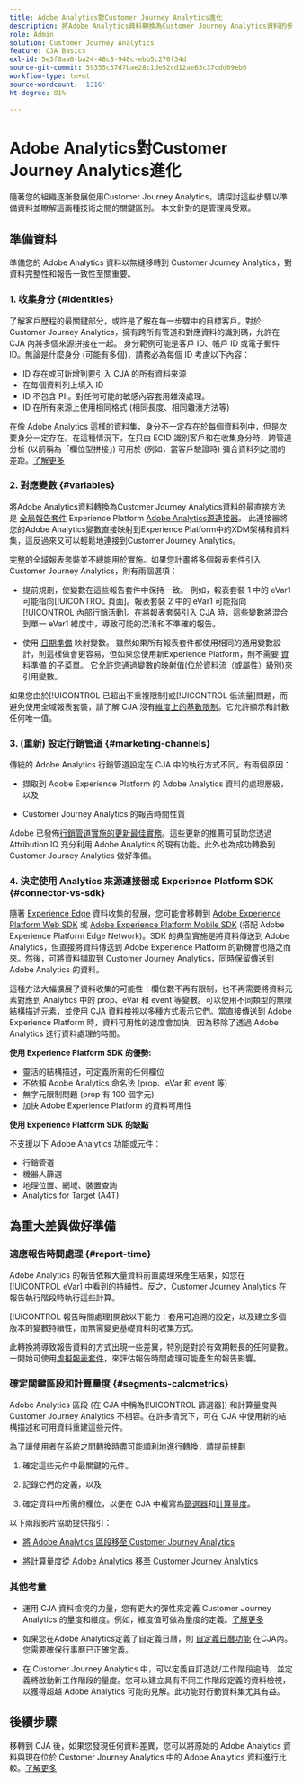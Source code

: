 ```yaml
---
title: Adobe Analytics對Customer Journey Analytics進化
description: 將Adobe Analytics資料轉換為Customer Journey Analytics資料的步驟
role: Admin
solution: Customer Journey Analytics
feature: CJA Basics
exl-id: 5e3f0aa0-ba24-48c8-948c-ebb5c270f34d
source-git-commit: 59355c37d7bae28c1de52cd12ae63c37cdd09eb6
workflow-type: tm+mt
source-wordcount: '1316'
ht-degree: 81%

---
```


# Adobe Analytics對Customer Journey Analytics進化

隨著您的組織逐漸發展使用Customer Journey Analytics，請探討這些步驟以準備資料並瞭解這兩種技術之間的關鍵區別。 本文針對的是管理員受眾。

## 準備資料

準備您的 Adobe Analytics 資料以無縫移轉到 Customer Journey Analytics，對資料完整性和報告一致性至關重要。

### 1. 收集身分 {#identities}

了解客戶歷程的最關鍵部分，或許是了解在每一步驟中的目標客戶。對於 Customer Journey Analytics，擁有跨所有管道和對應資料的識別碼，允許在 CJA 內將多個來源拼接在一起。
身分範例可能是客戶 ID、帳戶 ID 或電子郵件 ID。無論是什麼身分 (可能有多個)，請務必為每個 ID 考慮以下內容：

* ID 存在或可新增到要引入 CJA 的所有資料來源
* 在每個資料列上填入 ID
* ID 不包含 PII。對任何可能的敏感內容套用雜湊處理。
* ID 在所有來源上使用相同格式 (相同長度、相同雜湊方法等)

在像 Adobe Analytics 這樣的資料集，身分不一定存在於每個資料列中，但是次要身分一定存在。在這種情況下，在只由 ECID 識別客戶和在收集身分時，跨管道分析 (以前稱為「欄位型拼接」) 可用於 (例如，當客戶驗證時) 彌合資料列之間的差距。[了解更多](https://experienceleague.adobe.com/docs/analytics-platform/using/cja-connections/cca/overview.html?lang=zh-Hant)

### 2. 對應變數 {#variables}

將Adobe Analytics資料轉換為Customer Journey Analytics資料的最直接方法是 [全局報告套件](https://experienceleague.adobe.com/docs/analytics/implementation/prepare/global-rs.html?lang=zh-Hant) Experience Platform [Adobe Analytics源連接器](https://experienceleague.adobe.com/docs/experience-platform/sources/ui-tutorials/create/adobe-applications/analytics.html?lang=zh-Hant)。 此連接器將您的Adobe Analytics變數直接映射到Experience Platform中的XDM架構和資料集，這反過來又可以輕鬆地連接到Customer Journey Analytics。

完整的全域報表套裝並不總能用於實施。如果您計畫將多個報表套件引入Customer Journey Analytics，則有兩個選項：

* 提前規劃，使變數在這些報告套件中保持一致。 例如，報表套裝 1 中的 eVar1 可能指向[!UICONTROL 頁面]。報表套裝 2 中的 eVar1 可能指向[!UICONTROL 內部行銷活動]。在將報表套裝引入 CJA 時，這些變數將混合到單一 eVar1 維度中，導致可能的混淆和不準確的報告。

* 使用 [日期準備](https://experienceleague.adobe.com/docs/experience-platform/data-prep/home.html) 映射變數。 雖然如果所有報表套件都使用相同的通用變數設計，則這樣做會更容易，但如果您使用新Experience Platform，則不需要 [資料準備](https://experienceleague.adobe.com/docs/experience-platform/sources/ui-tutorials/create/adobe-applications/analytics.html?lang=en#mapping) 的子菜單。 它允許您通過變數的映射值(位於資料流（或屬性）級別)來引用變數。

如果您由於[!UICONTROL 已超出不重複限制]或[!UICONTROL 低流量]問題，而避免使用全域報表套裝，請了解 CJA 沒有[維度上的基數限制](/help/components/dimensions/high-cardinality.md)。它允許顯示和計數任何唯一值。

### 3. (重新) 設定行銷管道 {#marketing-channels}

傳統的 Adobe Analytics 行銷管道設定在 CJA 中的執行方式不同。有兩個原因：

* 擷取到 Adobe Experience Platform 的 Adobe Analytics 資料的處理層級，以及

* Customer Journey Analytics 的報告時間性質

Adobe 已發佈[行銷管道實施的更新最佳實務](https://experienceleague.adobe.com/docs/analytics/components/marketing-channels/mchannel-best-practices.html?lang=zh-Hant)。這些更新的推薦可幫助您透過 Attribution IQ 充分利用 Adobe Analytics 的現有功能。此外也為成功轉換到 Customer Journey Analytics 做好準備。

### 4. 決定使用 Analytics 來源連接器或 Experience Platform SDK {#connector-vs-sdk}

隨著 [Experience Edge](https://experienceleague.adobe.com/docs/experience-platform/edge/home.html?lang=zh-Hant) 資料收集的發展，您可能會移轉到 [Adobe Experience Platform Web SDK](https://experienceleague.adobe.com/docs/web-sdk.html?lang=zh-Hant) 或 [Adobe Experience Platform Mobile SDK](https://experienceleague.adobe.com/docs/mobile.html?lang=zh-Hant) (搭配 Adobe Experience Platform Edge Network)。SDK 的典型實施是將資料傳送到 Adobe Analytics，但直接將資料傳送到 Adobe Experience Platform 的新機會也隨之而來。然後，可將資料擷取到 Customer Journey Analytics，同時保留傳送到 Adobe Analytics 的資料。

這種方法大幅擴展了資料收集的可能性：欄位數不再有限制，也不再需要將資料元素對應到 Analytics 中的 prop、eVar 和 event 等變數。可以使用不同類型的無限結構描述元素，並使用 CJA [資料檢視](/help/data-views/data-views.md)以多種方式表示它們。當直接傳送到 Adobe Experience Platform 時，資料可用性的速度會加快，因為移除了透過 Adobe Analytics 進行資料處理的時間。

**使用 Experience Platform SDK 的優勢:**

* 靈活的結構描述，可定義所需的任何欄位
* 不依賴 Adobe Analytics 命名法 (prop、eVar 和 event 等)
* 無字元限制問題 (prop 有 100 個字元)
* 加快 Adobe Experience Platform 的資料可用性

**使用 Experience Platform SDK 的缺點**

不支援以下 Adobe Analytics 功能或元件：

* 行銷管道
* 機器人篩選
* 地理位置、網域、裝置查詢
* Analytics for Target (A4T)

## 為重大差異做好準備

### 適應報告時間處理 {#report-time}

Adobe Analytics 的報告依賴大量資料前置處理來產生結果，如您在 [!UICONTROL eVar] 中看到的持續性。反之，Customer Journey Analytics 在報告執行階段時執行這些計算。

[!UICONTROL 報告時間處理]開啟以下能力：套用可追溯的設定，以及建立多個版本的變數持續性，而無需變更基礎資料的收集方式。

此轉換將導致報告資料的方式出現一些差異，特別是對於有效期較長的任何變數。一開始可使用[虛擬報表套件](https://experienceleague.adobe.com/docs/analytics/components/virtual-report-suites/vrs-report-time-processing.html)，來評估報告時間處理可能產生的報告影響。

### 確定關鍵區段和計算量度 {#segments-calcmetrics}

Adobe Analytics 區段 (在 CJA 中稱為[!UICONTROL 篩選器]) 和計算量度與 Customer Journey Analytics 不相容。在許多情況下，可在 CJA 中使用新的結構描述和可用資料重建這些元件。

為了讓使用者在系統之間轉換時盡可能順利地進行轉換，請提前規劃

1. 確定這些元件中最關鍵的元件。

1. 記錄它們的定義，以及

1. 確定資料中所需的欄位，以便在 CJA 中複寫為[篩選器](/help/components/filters/filters-overview.md)和[計算量度](/help/components/calc-metrics/calc-metr-overview.md)。

以下兩段影片協助提供指引：

* [將 Adobe Analytics 區段移至 Customer Journey Analytics](https://experienceleague.adobe.com/docs/customer-journey-analytics-learn/tutorials/moving-adobe-analytics-segments-to-customer-journey-analytics.html?lang=zh-Hant)

* [將計算量度從 Adobe Analytics 移至 Customer Journey Analytics](https://experienceleague.adobe.com/docs/customer-journey-analytics-learn/tutorials/moving-your-calculated-metrics-from-adobe-analytics-to-customer-journey-analytics.html?lang=zh-Hant)

### 其他考量

* 運用 CJA 資料檢視的力量，您有更大的彈性來定義 Customer Journey Analytics 的量度和維度。例如，維度值可做為量度的定義。[了解更多](/help/data-views/data-views-usecases.md)

* 如果您在Adobe Analytics定義了自定義日曆，則 [自定義日曆功能](/help/components/date-ranges/custom-date-ranges.md) 在CJA內。 您需要確保行事曆已正確定義。

* 在 Customer Journey Analytics 中，可以定義自訂造訪/工作階段逾時，並定義將啟動新工作階段的量度。您可以建立具有不同工作階段定義的資料檢視，以獲得超越 Adobe Analytics 可能的見解。此功能對行動資料集尤其有益。

## 後續步驟

移轉到 CJA 後，如果您發現任何資料差異，您可以將原始的 Adobe Analytics 資料與現在位於 Customer Journey Analytics 中的 Adobe Analytics 資料進行比較。[了解更多](/help/troubleshooting/compare.md)
